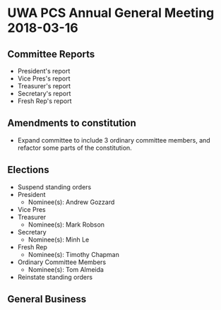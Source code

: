 # UWA PCS Annual General Meeting 2018-03-16
## Committee Reports
- President's report
- Vice Pres's report
- Treasurer's report
- Secretary's report
- Fresh Rep's report

## Amendments to constitution
- Expand committee to include 3 ordinary committee members, and refactor some parts of the constitution.

## Elections
- Suspend standing orders
- President
  - Nominee(s): Andrew Gozzard
- Vice Pres
- Treasurer
  - Nominee(s): Mark Robson
- Secretary
  - Nominee(s): Minh Le
- Fresh Rep
  - Nominee(s): Timothy Chapman
- Ordinary Committee Members
  - Nominee(s): Tom Almeida
- Reinstate standing orders

## General Business
